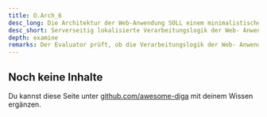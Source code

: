 ```yaml
---
title: O.Arch_6
desc_long: Die Architektur der Web-Anwendung SOLL einem minimalistischen Ansatz folgen und mit einer serverseitig lokalisierten Verarbeitungslogik realisiert sein, d.h. es SOLLEN keine komplexen aktiven Inhalte (Java Applets, ActiveX-Plugin, o.ä.) verwendet werden.
desc_short: Serverseitig lokalisierte Verarbeitungslogik der Web- Anwendung.         
depth: examine
remarks: Der Evaluator prüft, ob die Verarbeitungslogik der Web- Anwendung durch das Hintergrundsystem realisiert wird. Er stellt sicher, dass keine Java-Applets, ActiveX-Plugins oder vergleichbare komplexen Aktiven Inhalte eingesetzt werden. Beim Umgang mit aktiven Inhalten sind die „Sicherheitsmaßnahmen beim Einsatz aktiver Inhalte“ [BSI-CS-120] einzuhalten.
---
```


## Noch keine Inhalte

Du kannst diese Seite unter [github.com/awesome-diga](https://github.com/awesome-diga/tr-faq) mit deinem Wissen ergänzen.

